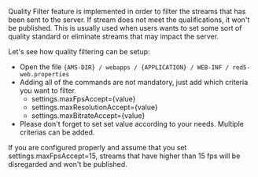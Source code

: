Quality Filter feature is implemented in order to filter the streams that has been sent to the server.
If stream does not meet the qualifications, it won't be published. This is usually used when users wants to set some sort of quality standard or eliminate streams that may impact the server.

Let's see how quality filtering can be setup:
* Open the file `{AMS-DIR} / webapps / {APPLICATION} / WEB-INF / red5-web.properties`
* Adding all of the commands are not mandatory, just add which criteria you want to filter.
  * settings.maxFpsAccept={value}
  * settings.maxResolutionAccept={value}
  * settings.maxBitrateAccept={value}
* Please don't forget to set set value according to your needs. Multiple criterias can be added.

If you are configured properly and assume that you set settings.maxFpsAccept=15, streams that have higher than 15 fps will be disregarded and won't be published.

